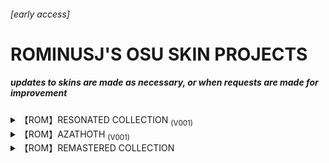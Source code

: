 ###### [early access]

# **ROMINUSJ'S OSU SKIN PROJECTS**

##### ***updates to skins are made as necessary, or when requests are made for improvement***

<details><summary>【ROM】RESONATED COLLECTION <sub>(V001)</sub></summary>
<p>

```
first personal skin project, featuring several unique variants
```

### RESONATED
[![RESONATED](https://user-images.githubusercontent.com/119740158/206819889-04fe8fa5-a1cf-4763-9889-9ea405877fb1.png "Download RESONATED")](https://drive.google.com/file/d/1G5khmBHaY-22Qg5cpSQ5khKSAvuGKfbo/view?usp=sharing)

### RESONATED [PS2]
[![RESONATED PS2](https://user-images.githubusercontent.com/119740158/206835562-6ba9b02f-a5e7-4c63-bb33-9b6e247a74b8.png "Download RESONATED [PS2]")](https://drive.google.com/file/d/16TIH9hIR5kGAYZ5aYsIlxMQfvTsfjHco/view?usp=sharing)

### RESONATED [ASTRO]
[![RESONATED ASTRO](https://user-images.githubusercontent.com/119740158/206835605-4debe452-3726-4931-870c-dcad38004821.png "Download RESONATED [ASTRO]")](https://drive.google.com/file/d/1imGDbkltb_5_5nqMcszm-8oAWt5CVjRz/view?usp=sharing)

</p>
</details>

<details><summary>【ROM】AZATHOTH <sub>(V001)</sub></summary>
<p>

```
a personalization of shikima's "hortus" skin
```

[![AZATHOTH V001](https://user-images.githubusercontent.com/119740158/221403486-c2764962-3911-4bc1-87b8-71bb950b7e54.png "Download AZATHOTH")](https://drive.google.com/file/d/1D-NxrEQeT_3-HONDFEJEgS86DYftZ5-P/view?usp=share_link)
  
</p>
</details>

<details><summary>【ROM】REMASTERED COLLECTION </summary>
<p>

```
features remastered skin packages, upscaled to 2x via recreation
```

### AngelLSheooo (Hitcircle + Cursor Remaster)
[![RMSHD](https://user-images.githubusercontent.com/119740158/227712784-b76b6ab4-eeb5-459a-ab43-5c42daeaabc7.jpg "Download Sheooo's Remastered Skin")](https://drive.google.com/file/d/1bkEVV0-n2iuspvOgTmek2fnc_TbRQg2Z/view?usp=share_link)
  
</p>
